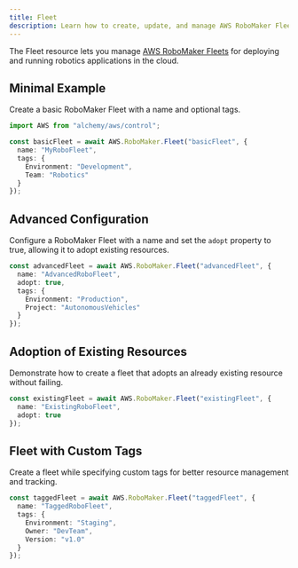 ```yaml
---
title: Fleet
description: Learn how to create, update, and manage AWS RoboMaker Fleets using Alchemy Cloud Control.
---
```



The Fleet resource lets you manage [AWS RoboMaker Fleets](https://docs.aws.amazon.com/robomaker/latest/userguide/) for deploying and running robotics applications in the cloud.

## Minimal Example

Create a basic RoboMaker Fleet with a name and optional tags.

```ts
import AWS from "alchemy/aws/control";

const basicFleet = await AWS.RoboMaker.Fleet("basicFleet", {
  name: "MyRoboFleet",
  tags: {
    Environment: "Development",
    Team: "Robotics"
  }
});
```

## Advanced Configuration

Configure a RoboMaker Fleet with a name and set the `adopt` property to true, allowing it to adopt existing resources.

```ts
const advancedFleet = await AWS.RoboMaker.Fleet("advancedFleet", {
  name: "AdvancedRoboFleet",
  adopt: true,
  tags: {
    Environment: "Production",
    Project: "AutonomousVehicles"
  }
});
```

## Adoption of Existing Resources

Demonstrate how to create a fleet that adopts an already existing resource without failing.

```ts
const existingFleet = await AWS.RoboMaker.Fleet("existingFleet", {
  name: "ExistingRoboFleet",
  adopt: true
});
```

## Fleet with Custom Tags

Create a fleet while specifying custom tags for better resource management and tracking.

```ts
const taggedFleet = await AWS.RoboMaker.Fleet("taggedFleet", {
  name: "TaggedRoboFleet",
  tags: {
    Environment: "Staging",
    Owner: "DevTeam",
    Version: "v1.0"
  }
});
```
